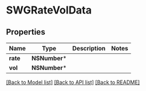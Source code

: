 # SWGRateVolData

## Properties
Name | Type | Description | Notes
------------ | ------------- | ------------- | -------------
**rate** | **NSNumber*** |  | 
**vol** | **NSNumber*** |  | 

[[Back to Model list]](../README.md#documentation-for-models) [[Back to API list]](../README.md#documentation-for-api-endpoints) [[Back to README]](../README.md)


